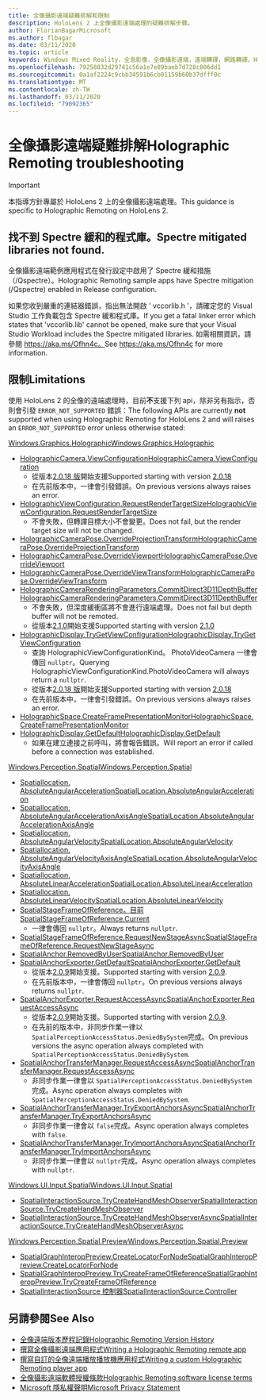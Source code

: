 ```yaml
---
title: 全像攝影遠端疑難排解和限制
description: HoloLens 2 上全像攝影遠端處理的疑難排解步驟。
author: FlorianBagarMicrosoft
ms.author: flbagar
ms.date: 03/11/2020
ms.topic: article
keywords: Windows Mixed Reality，全息影像，全像攝影遠端，遠端轉譯，網路轉譯，HoloLens，遠端全息影像，疑難排解，協助
ms.openlocfilehash: 79258832d29741c56a1e7e89baeb7d728c806dd1
ms.sourcegitcommit: 0a1af2224c9cbb34591b6cb01159b60b37dfff0c
ms.translationtype: MT
ms.contentlocale: zh-TW
ms.lasthandoff: 03/11/2020
ms.locfileid: "79092365"
---
```

# <a name="holographic-remoting-troubleshooting"></a><span data-ttu-id="2cf06-104">全像攝影遠端疑難排解</span><span class="sxs-lookup"><span data-stu-id="2cf06-104">Holographic Remoting troubleshooting</span></span>

> [!IMPORTANT]
> <span data-ttu-id="2cf06-105">本指導方針專屬於 HoloLens 2 上的全像攝影遠端處理。</span><span class="sxs-lookup"><span data-stu-id="2cf06-105">This guidance is specific to Holographic Remoting on HoloLens 2.</span></span>

## <a name="spectre-mitigated-libraries-not-found"></a><span data-ttu-id="2cf06-106">找不到 Spectre 緩和的程式庫。</span><span class="sxs-lookup"><span data-stu-id="2cf06-106">Spectre mitigated libraries not found.</span></span>

<span data-ttu-id="2cf06-107">全像攝影遠端範例應用程式在發行設定中啟用了 Spectre 緩和措施（/Qspectre）。</span><span class="sxs-lookup"><span data-stu-id="2cf06-107">Holographic Remoting sample apps have Spectre mitigation (/Qspectre) enabled in Release configuration.</span></span>

<span data-ttu-id="2cf06-108">如果您收到嚴重的連結器錯誤，指出無法開啟 ' vccorlib.h '，請確定您的 Visual Studio 工作負載包含 Spectre 緩和程式庫。</span><span class="sxs-lookup"><span data-stu-id="2cf06-108">If you get a fatal linker error which states that 'vccorlib.lib' cannot be opened, make sure that your Visual Studio Workload includes the Spectre mitigated libraries.</span></span> <span data-ttu-id="2cf06-109">如需相關資訊，請參閱 https://aka.ms/Ofhn4c。</span><span class="sxs-lookup"><span data-stu-id="2cf06-109">See https://aka.ms/Ofhn4c for more information.</span></span>

## <a name="limitations"></a><span data-ttu-id="2cf06-110">限制</span><span class="sxs-lookup"><span data-stu-id="2cf06-110">Limitations</span></span>

<span data-ttu-id="2cf06-111">使用 HoloLens 2 的全像的遠端處理時，目前**不**支援下列 api，除非另有指示，否則會引發 ```ERROR_NOT_SUPPORTED``` 錯誤：</span><span class="sxs-lookup"><span data-stu-id="2cf06-111">The following APIs are currently **not** supported when using Holographic Remoting for HoloLens 2 and will raises an ```ERROR_NOT_SUPPORTED``` error unless otherwise stated:</span></span>

[<span data-ttu-id="2cf06-112">Windows.Graphics.Holographic</span><span class="sxs-lookup"><span data-stu-id="2cf06-112">Windows.Graphics.Holographic</span></span>](https://docs.microsoft.com/uwp/api/windows.graphics.holographic)

* [<span data-ttu-id="2cf06-113">HolographicCamera.ViewConfiguration</span><span class="sxs-lookup"><span data-stu-id="2cf06-113">HolographicCamera.ViewConfiguration</span></span>](https://docs.microsoft.com/uwp/api/windows.graphics.holographic.holographiccamera.viewconfiguration)
  - <span data-ttu-id="2cf06-114">從版本[2.0.18 版](holographic-remoting-version-history.md#v2.0.18)開始支援</span><span class="sxs-lookup"><span data-stu-id="2cf06-114">Supported starting with version [2.0.18](holographic-remoting-version-history.md#v2.0.18)</span></span>
  - <span data-ttu-id="2cf06-115">在先前版本中，一律會引發錯誤。</span><span class="sxs-lookup"><span data-stu-id="2cf06-115">On previous versions always raises an error.</span></span>
* [<span data-ttu-id="2cf06-116">HolographicViewConfiguration.RequestRenderTargetSize</span><span class="sxs-lookup"><span data-stu-id="2cf06-116">HolographicViewConfiguration.RequestRenderTargetSize</span></span>](https://docs.microsoft.com/uwp/api/windows.graphics.holographic.holographicviewconfiguration.requestrendertargetsize#Windows_Graphics_Holographic_HolographicViewConfiguration_RequestRenderTargetSize_Windows_Foundation_Size_)
  - <span data-ttu-id="2cf06-117">不會失敗，但轉譯目標大小不會變更。</span><span class="sxs-lookup"><span data-stu-id="2cf06-117">Does not fail, but the render target size will not be changed.</span></span>
* [<span data-ttu-id="2cf06-118">HolographicCameraPose.OverrideProjectionTransform</span><span class="sxs-lookup"><span data-stu-id="2cf06-118">HolographicCameraPose.OverrideProjectionTransform</span></span>](https://docs.microsoft.com/uwp/api/windows.graphics.holographic.holographiccamerapose.overrideprojectiontransform)
* [<span data-ttu-id="2cf06-119">HolographicCameraPose.OverrideViewport</span><span class="sxs-lookup"><span data-stu-id="2cf06-119">HolographicCameraPose.OverrideViewport</span></span>](https://docs.microsoft.com/uwp/api/windows.graphics.holographic.holographiccamerapose.overrideviewport)
* [<span data-ttu-id="2cf06-120">HolographicCameraPose.OverrideViewTransform</span><span class="sxs-lookup"><span data-stu-id="2cf06-120">HolographicCameraPose.OverrideViewTransform</span></span>](https://docs.microsoft.com/uwp/api/windows.graphics.holographic.holographiccamerapose.overrideviewtransform)
* [<span data-ttu-id="2cf06-121">HolographicCameraRenderingParameters.CommitDirect3D11DepthBuffer</span><span class="sxs-lookup"><span data-stu-id="2cf06-121">HolographicCameraRenderingParameters.CommitDirect3D11DepthBuffer</span></span>](https://docs.microsoft.com/uwp/api/windows.graphics.holographic.holographiccamerarenderingparameters.commitdirect3d11depthbuffer#Windows_Graphics_Holographic_HolographicCameraRenderingParameters_CommitDirect3D11DepthBuffer_Windows_Graphics_DirectX_Direct3D11_IDirect3DSurface_)
  - <span data-ttu-id="2cf06-122">不會失敗，但深度緩衝區將不會進行遠端處理。</span><span class="sxs-lookup"><span data-stu-id="2cf06-122">Does not fail but depth buffer will not be remoted.</span></span>
  - <span data-ttu-id="2cf06-123">從版本[2.1.0](holographic-remoting-version-history.md#v2.1.0)開始支援</span><span class="sxs-lookup"><span data-stu-id="2cf06-123">Supported starting with version [2.1.0](holographic-remoting-version-history.md#v2.1.0)</span></span>
* [<span data-ttu-id="2cf06-124">HolographicDisplay.TryGetViewConfiguration</span><span class="sxs-lookup"><span data-stu-id="2cf06-124">HolographicDisplay.TryGetViewConfiguration</span></span>](https://docs.microsoft.com/uwp/api/windows.graphics.holographic.holographicdisplay.trygetviewconfiguration)
  - <span data-ttu-id="2cf06-125">查詢 HolographicViewConfigurationKind。 PhotoVideoCamera 一律會傳回 ```nullptr```。</span><span class="sxs-lookup"><span data-stu-id="2cf06-125">Querying HolographicViewConfigurationKind.PhotoVideoCamera will always return a ```nullptr```.</span></span>
  - <span data-ttu-id="2cf06-126">從版本[2.0.18 版](holographic-remoting-version-history.md#v2.0.18)開始支援</span><span class="sxs-lookup"><span data-stu-id="2cf06-126">Supported starting with version [2.0.18](holographic-remoting-version-history.md#v2.0.18)</span></span>
  - <span data-ttu-id="2cf06-127">在先前版本中，一律會引發錯誤。</span><span class="sxs-lookup"><span data-stu-id="2cf06-127">On previous versions always raises an error.</span></span>
* [<span data-ttu-id="2cf06-128">HolographicSpace.CreateFramePresentationMonitor</span><span class="sxs-lookup"><span data-stu-id="2cf06-128">HolographicSpace.CreateFramePresentationMonitor</span></span>](https://docs.microsoft.com/uwp/api/windows.graphics.holographic.holographicspace.createframepresentationmonitor)
* [<span data-ttu-id="2cf06-129">HolographicDisplay.GetDefault</span><span class="sxs-lookup"><span data-stu-id="2cf06-129">HolographicDisplay.GetDefault</span></span>](https://docs.microsoft.com/uwp/api/windows.graphics.holographic.holographicdisplay.getdefault#Windows_Graphics_Holographic_HolographicDisplay_GetDefault)
  - <span data-ttu-id="2cf06-130">如果在建立連接之前呼叫，將會報告錯誤。</span><span class="sxs-lookup"><span data-stu-id="2cf06-130">Will report an error if called before a connection was established.</span></span>


[<span data-ttu-id="2cf06-131">Windows.Perception.Spatial</span><span class="sxs-lookup"><span data-stu-id="2cf06-131">Windows.Perception.Spatial</span></span>](https://docs.microsoft.com/uwp/api/windows.perception.spatial)

* [<span data-ttu-id="2cf06-132">Spatiallocation. AbsoluteAngularAcceleration</span><span class="sxs-lookup"><span data-stu-id="2cf06-132">SpatialLocation.AbsoluteAngularAcceleration</span></span>](https://docs.microsoft.com/uwp/api/windows.perception.spatial.spatiallocation.absoluteangularacceleration)
* [<span data-ttu-id="2cf06-133">Spatiallocation. AbsoluteAngularAccelerationAxisAngle</span><span class="sxs-lookup"><span data-stu-id="2cf06-133">SpatialLocation.AbsoluteAngularAccelerationAxisAngle</span></span>](https://docs.microsoft.com/uwp/api/windows.perception.spatial.spatiallocation.absoluteangularaccelerationaxisangle)
* [<span data-ttu-id="2cf06-134">Spatiallocation. AbsoluteAngularVelocity</span><span class="sxs-lookup"><span data-stu-id="2cf06-134">SpatialLocation.AbsoluteAngularVelocity</span></span>](https://docs.microsoft.com/uwp/api/windows.perception.spatial.spatiallocation.absoluteangularvelocity)
* [<span data-ttu-id="2cf06-135">Spatiallocation. AbsoluteAngularVelocityAxisAngle</span><span class="sxs-lookup"><span data-stu-id="2cf06-135">SpatialLocation.AbsoluteAngularVelocityAxisAngle</span></span>](https://docs.microsoft.com/uwp/api/windows.perception.spatial.spatiallocation.absoluteangularvelocityaxisangle)
* [<span data-ttu-id="2cf06-136">Spatiallocation. AbsoluteLinearAcceleration</span><span class="sxs-lookup"><span data-stu-id="2cf06-136">SpatialLocation.AbsoluteLinearAcceleration</span></span>](https://docs.microsoft.com/uwp/api/windows.perception.spatial.spatiallocation.absolutelinearacceleration)
* [<span data-ttu-id="2cf06-137">Spatiallocation. AbsoluteLinearVelocity</span><span class="sxs-lookup"><span data-stu-id="2cf06-137">SpatialLocation.AbsoluteLinearVelocity</span></span>](https://docs.microsoft.com/uwp/api/windows.perception.spatial.spatiallocation.absolutelinearvelocity)
* [<span data-ttu-id="2cf06-138">SpatialStageFrameOfReference。目前</span><span class="sxs-lookup"><span data-stu-id="2cf06-138">SpatialStageFrameOfReference.Current</span></span>](https://docs.microsoft.com/uwp/api/windows.perception.spatial.spatialstageframeofreference.current)
  - <span data-ttu-id="2cf06-139">一律會傳回 ```nullptr```。</span><span class="sxs-lookup"><span data-stu-id="2cf06-139">Always returns ```nullptr```.</span></span>
* [<span data-ttu-id="2cf06-140">SpatialStageFrameOfReference.RequestNewStageAsync</span><span class="sxs-lookup"><span data-stu-id="2cf06-140">SpatialStageFrameOfReference.RequestNewStageAsync</span></span>](https://docs.microsoft.com/uwp/api/windows.perception.spatial.spatialstageframeofreference.requestnewstageasync)
* [<span data-ttu-id="2cf06-141">SpatialAnchor.RemovedByUser</span><span class="sxs-lookup"><span data-stu-id="2cf06-141">SpatialAnchor.RemovedByUser</span></span>](https://docs.microsoft.com/uwp/api/windows.perception.spatial.spatialanchor.removedbyuser)
* [<span data-ttu-id="2cf06-142">SpatialAnchorExporter.GetDefault</span><span class="sxs-lookup"><span data-stu-id="2cf06-142">SpatialAnchorExporter.GetDefault</span></span>](https://docs.microsoft.com/uwp/api/windows.perception.spatial.spatialanchorexporter.getdefault
)
  - <span data-ttu-id="2cf06-143">從版本[2.0.9](holographic-remoting-version-history.md#v2.0.9)開始支援。</span><span class="sxs-lookup"><span data-stu-id="2cf06-143">Supported starting with version [2.0.9](holographic-remoting-version-history.md#v2.0.9).</span></span> 
  - <span data-ttu-id="2cf06-144">在先前版本中，一律會傳回 ```nullptr```。</span><span class="sxs-lookup"><span data-stu-id="2cf06-144">On previous versions always returns ```nullptr```.</span></span> 
* [<span data-ttu-id="2cf06-145">SpatialAnchorExporter.RequestAccessAsync</span><span class="sxs-lookup"><span data-stu-id="2cf06-145">SpatialAnchorExporter.RequestAccessAsync</span></span>](https://docs.microsoft.com/uwp/api/windows.perception.spatial.spatialanchorexporter.requestaccessasync
)
  - <span data-ttu-id="2cf06-146">從版本[2.0.9](holographic-remoting-version-history.md#v2.0.9)開始支援。</span><span class="sxs-lookup"><span data-stu-id="2cf06-146">Supported starting with version [2.0.9](holographic-remoting-version-history.md#v2.0.9).</span></span> 
  - <span data-ttu-id="2cf06-147">在先前的版本中，非同步作業一律以 ```SpatialPerceptionAccessStatus.DeniedBySystem```完成。</span><span class="sxs-lookup"><span data-stu-id="2cf06-147">On previous versions the async operation always completed with ```SpatialPerceptionAccessStatus.DeniedBySystem```.</span></span>
* [<span data-ttu-id="2cf06-148">SpatialAnchorTransferManager.RequestAccessAsync</span><span class="sxs-lookup"><span data-stu-id="2cf06-148">SpatialAnchorTransferManager.RequestAccessAsync</span></span>](https://docs.microsoft.com/uwp/api/windows.perception.spatial.spatialanchortransfermanager.requestaccessasync#Windows_Perception_Spatial_SpatialAnchorTransferManager_RequestAccessAsync)
  - <span data-ttu-id="2cf06-149">非同步作業一律會以 ```SpatialPerceptionAccessStatus.DeniedBySystem```完成。</span><span class="sxs-lookup"><span data-stu-id="2cf06-149">Async operation always completes with ```SpatialPerceptionAccessStatus.DeniedBySystem```.</span></span>
* [<span data-ttu-id="2cf06-150">SpatialAnchorTransferManager.TryExportAnchorsAsync</span><span class="sxs-lookup"><span data-stu-id="2cf06-150">SpatialAnchorTransferManager.TryExportAnchorsAsync</span></span>](https://docs.microsoft.com/uwp/api/windows.perception.spatial.spatialanchortransfermanager.tryexportanchorsasync#Windows_Perception_Spatial_SpatialAnchorTransferManager_TryExportAnchorsAsync_Windows_Foundation_Collections_IIterable_Windows_Foundation_Collections_IKeyValuePair_System_String_Windows_Perception_Spatial_SpatialAnchor___Windows_Storage_Streams_IOutputStream_)
  - <span data-ttu-id="2cf06-151">非同步作業一律會以 ```false```完成。</span><span class="sxs-lookup"><span data-stu-id="2cf06-151">Async operation always completes with ```false```.</span></span>
* [<span data-ttu-id="2cf06-152">SpatialAnchorTransferManager.TryImportAnchorsAsync</span><span class="sxs-lookup"><span data-stu-id="2cf06-152">SpatialAnchorTransferManager.TryImportAnchorsAsync</span></span>](https://docs.microsoft.com/uwp/api/windows.perception.spatial.spatialanchortransfermanager.tryimportanchorsasync
)
  - <span data-ttu-id="2cf06-153">非同步作業一律會以 ```nullptr```完成。</span><span class="sxs-lookup"><span data-stu-id="2cf06-153">Async operation always completes with ```nullptr```.</span></span>

[<span data-ttu-id="2cf06-154">Windows.UI.Input.Spatial</span><span class="sxs-lookup"><span data-stu-id="2cf06-154">Windows.UI.Input.Spatial</span></span>](https://docs.microsoft.com/uwp/api/windows.ui.input.spatial)

* [<span data-ttu-id="2cf06-155">SpatialInteractionSource.TryCreateHandMeshObserver</span><span class="sxs-lookup"><span data-stu-id="2cf06-155">SpatialInteractionSource.TryCreateHandMeshObserver</span></span>](https://docs.microsoft.com/uwp/api/windows.ui.input.spatial.spatialinteractionsource.trycreatehandmeshobserver#Windows_UI_Input_Spatial_SpatialInteractionSource_TryCreateHandMeshObserver)
* [<span data-ttu-id="2cf06-156">SpatialInteractionSource.TryCreateHandMeshObserverAsync</span><span class="sxs-lookup"><span data-stu-id="2cf06-156">SpatialInteractionSource.TryCreateHandMeshObserverAsync</span></span>](https://docs.microsoft.com/uwp/api/windows.ui.input.spatial.spatialinteractionsource.trycreatehandmeshobserverasync)

[<span data-ttu-id="2cf06-157">Windows.Perception.Spatial.Preview</span><span class="sxs-lookup"><span data-stu-id="2cf06-157">Windows.Perception.Spatial.Preview</span></span>](https://docs.microsoft.com/uwp/api/windows.perception.spatial.preview)

* [<span data-ttu-id="2cf06-158">SpatialGraphInteropPreview.CreateLocatorForNode</span><span class="sxs-lookup"><span data-stu-id="2cf06-158">SpatialGraphInteropPreview.CreateLocatorForNode</span></span>](https://docs.microsoft.com/uwp/api/windows.perception.spatial.preview.spatialgraphinteroppreview.createlocatorfornode)
* [<span data-ttu-id="2cf06-159">SpatialGraphInteropPreview.TryCreateFrameOfReference</span><span class="sxs-lookup"><span data-stu-id="2cf06-159">SpatialGraphInteropPreview.TryCreateFrameOfReference</span></span>](https://docs.microsoft.com/uwp/api/windows.perception.spatial.preview.spatialgraphinteroppreview.trycreateframeofreference)
* [<span data-ttu-id="2cf06-160">SpatialInteractionSource 控制器</span><span class="sxs-lookup"><span data-stu-id="2cf06-160">SpatialInteractionSource.Controller</span></span>](https://docs.microsoft.com/uwp/api/windows.ui.input.spatial.spatialinteractionsource.controller#Windows_UI_Input_Spatial_SpatialInteractionSource_Controller)

## <a name="see-also"></a><span data-ttu-id="2cf06-161">另請參閱</span><span class="sxs-lookup"><span data-stu-id="2cf06-161">See Also</span></span>
* [<span data-ttu-id="2cf06-162">全像遠端版本歷程記錄</span><span class="sxs-lookup"><span data-stu-id="2cf06-162">Holographic Remoting Version History</span></span>](holographic-remoting-version-history.md)
* [<span data-ttu-id="2cf06-163">撰寫全像攝影遠端應用程式</span><span class="sxs-lookup"><span data-stu-id="2cf06-163">Writing a Holographic Remoting remote app</span></span>](holographic-remoting-create-host.md)
* [<span data-ttu-id="2cf06-164">撰寫自訂的全像遠端播放播放機應用程式</span><span class="sxs-lookup"><span data-stu-id="2cf06-164">Writing a custom Holographic Remoting player app</span></span>](holographic-remoting-create-player.md)
* [<span data-ttu-id="2cf06-165">全像攝影遠端軟體授權條款</span><span class="sxs-lookup"><span data-stu-id="2cf06-165">Holographic Remoting software license terms</span></span>](https://docs.microsoft.com/legal/mixed-reality/microsoft-holographic-remoting-software-license-terms)
* [<span data-ttu-id="2cf06-166">Microsoft 隱私權聲明</span><span class="sxs-lookup"><span data-stu-id="2cf06-166">Microsoft Privacy Statement</span></span>](https://go.microsoft.com/fwlink/?LinkId=521839)
